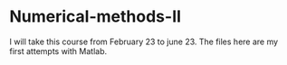 # Numerical-methods-II
I will take this course from February 23 to june 23. The files here are my first attempts with Matlab.
